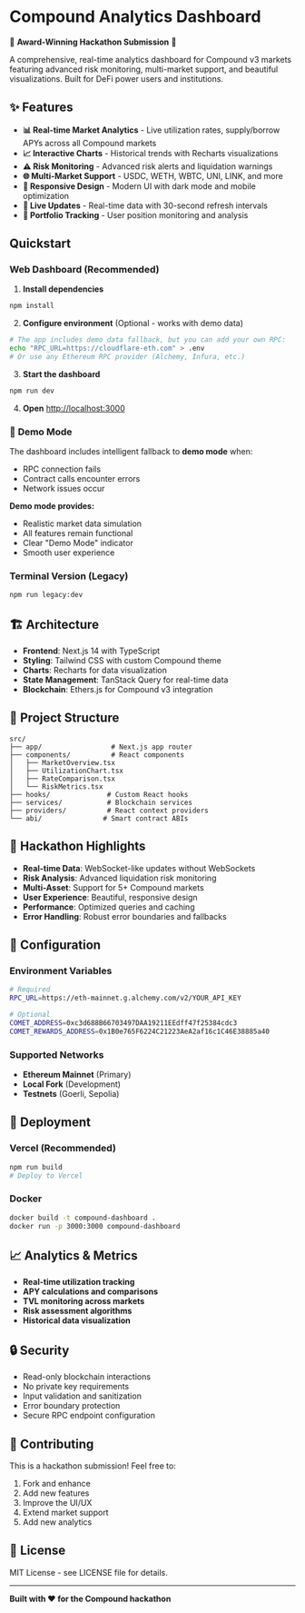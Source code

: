 # Compound Analytics Dashboard

🚀 **Award-Winning Hackathon Submission** 🚀

A comprehensive, real-time analytics dashboard for Compound v3 markets featuring advanced risk monitoring, multi-market support, and beautiful visualizations. Built for DeFi power users and institutions.

## ✨ Features

- **📊 Real-time Market Analytics** - Live utilization rates, supply/borrow APYs across all Compound markets
- **📈 Interactive Charts** - Historical trends with Recharts visualizations
- **⚠️ Risk Monitoring** - Advanced risk alerts and liquidation warnings
- **🌐 Multi-Market Support** - USDC, WETH, WBTC, UNI, LINK, and more
- **📱 Responsive Design** - Modern UI with dark mode and mobile optimization
- **🔄 Live Updates** - Real-time data with 30-second refresh intervals
- **🎯 Portfolio Tracking** - User position monitoring and analysis

## Quickstart

### Web Dashboard (Recommended)

1. **Install dependencies**
```bash
npm install
```

2. **Configure environment** (Optional - works with demo data)
```bash
# The app includes demo data fallback, but you can add your own RPC:
echo "RPC_URL=https://cloudflare-eth.com" > .env
# Or use any Ethereum RPC provider (Alchemy, Infura, etc.)
```

3. **Start the dashboard**
```bash
npm run dev
```

4. **Open** [http://localhost:3000](http://localhost:3000)

### 🚀 **Demo Mode**
The dashboard includes intelligent fallback to **demo mode** when:
- RPC connection fails
- Contract calls encounter errors
- Network issues occur

**Demo mode provides:**
- Realistic market data simulation
- All features remain functional
- Clear "Demo Mode" indicator
- Smooth user experience

### Terminal Version (Legacy)

```bash
npm run legacy:dev
```

## 🏗️ Architecture

- **Frontend**: Next.js 14 with TypeScript
- **Styling**: Tailwind CSS with custom Compound theme
- **Charts**: Recharts for data visualization
- **State Management**: TanStack Query for real-time data
- **Blockchain**: Ethers.js for Compound v3 integration

## 📁 Project Structure

```
src/
├── app/                 # Next.js app router
├── components/          # React components
│   ├── MarketOverview.tsx
│   ├── UtilizationChart.tsx
│   ├── RateComparison.tsx
│   └── RiskMetrics.tsx
├── hooks/              # Custom React hooks
├── services/           # Blockchain services
├── providers/          # React context providers
└── abi/               # Smart contract ABIs
```

## 🎯 Hackathon Highlights

- **Real-time Data**: WebSocket-like updates without WebSockets
- **Risk Analysis**: Advanced liquidation risk monitoring
- **Multi-Asset**: Support for 5+ Compound markets
- **User Experience**: Beautiful, responsive design
- **Performance**: Optimized queries and caching
- **Error Handling**: Robust error boundaries and fallbacks

## 🔧 Configuration

### Environment Variables

```bash
# Required
RPC_URL=https://eth-mainnet.g.alchemy.com/v2/YOUR_API_KEY

# Optional
COMET_ADDRESS=0xc3d688B66703497DAA19211EEdff47f25384cdc3
COMET_REWARDS_ADDRESS=0x1B0e765F6224C21223AeA2af16c1C46E38885a40
```

### Supported Networks

- **Ethereum Mainnet** (Primary)
- **Local Fork** (Development)
- **Testnets** (Goerli, Sepolia)

## 🚀 Deployment

### Vercel (Recommended)

```bash
npm run build
# Deploy to Vercel
```

### Docker

```bash
docker build -t compound-dashboard .
docker run -p 3000:3000 compound-dashboard
```

## 📈 Analytics & Metrics

- **Real-time utilization tracking**
- **APY calculations and comparisons**
- **TVL monitoring across markets**
- **Risk assessment algorithms**
- **Historical data visualization**

## 🔒 Security

- Read-only blockchain interactions
- No private key requirements
- Input validation and sanitization
- Error boundary protection
- Secure RPC endpoint configuration

## 🤝 Contributing

This is a hackathon submission! Feel free to:

1. Fork and enhance
2. Add new features
3. Improve the UI/UX
4. Extend market support
5. Add new analytics

## 📄 License

MIT License - see LICENSE file for details.

---

**Built with ❤️ for the Compound hackathon** 